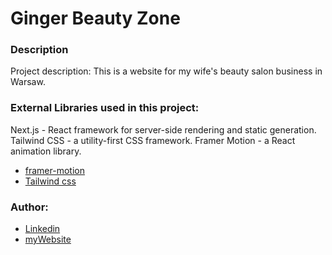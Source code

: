 # Ginger Beauty Zone

### Description

Project description: This is a website for my wife's beauty salon business in Warsaw.

### External Libraries used in this project:

Next.js - React framework for server-side rendering and static generation.
Tailwind CSS - a utility-first CSS framework.
Framer Motion - a React animation library.

- [framer-motion](https://www.framer.com/motion/) <br />
- [Tailwind css](https://tailwindcss.com/) <br />

### Author:

- [Linkedin](https://www.linkedin.com/in/grigory-maklakov-331a641ba/) <br />
- [myWebsite](http://www.maklakovgrigory.com/) <br />
